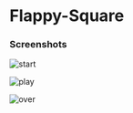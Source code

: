 # Flappy-Square

### Screenshots

![start](https://user-images.githubusercontent.com/31897425/31495279-9f9302b8-af74-11e7-9b6d-0086c6872607.png) 


![play](https://user-images.githubusercontent.com/31897425/31495286-a4d1b8be-af74-11e7-92f5-d6f7799fd757.png) 


![over](https://user-images.githubusercontent.com/31897425/31495295-ab837166-af74-11e7-9539-737583b8f78b.png)
